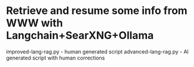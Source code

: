 # Retrieve and resume some info from WWW with Langchain+SearXNG+Ollama

improved-lang-rag.py - human generated script
advanced-lang-rag.py - AI generated script with human corrections




